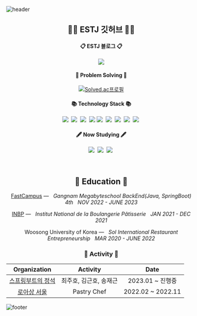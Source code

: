 ![header](https://capsule-render.vercel.app/api?type=slice&color=30A9DE&height=60&section=header)

<div align=center>
 <h2 align="center">👨‍💻 ESTJ 깃허브 👨‍💻</h2>
 <p align="center">
  
  <h4 align="center">📋 ESTJ 블로그 📋</h4> 
  <a href="https://velog.io/@jaegeunsong_1997">
   <img src="https://img.shields.io/badge/Tech blog-white?style=for-the-badge&logo=Velog&logoColor=black" />
  </a>
 </p>

 <h4 align="center">🎲 Problem Solving 🎲</h4> 

[![Solved.ac프로필](http://mazassumnida.wtf/api/mini/generate_badge?boj=jijus0807)](https://solved.ac/jijus0807) 

 
<h4 align="center">📚 Technology Stack 📚</h4> 
 <p align="center">
  <img src="https://img.shields.io/badge/-JAVA-orange"/>&nbsp
  <img src="https://img.shields.io/badge/-Spring-yellow"/>&nbsp
  <img src="https://img.shields.io/badge/-SpringBoot-navy"/>&nbsp
  <img src="https://img.shields.io/badge/-JPA-blue"/>
  <img src="https://img.shields.io/badge/-Python-yellow"/>&nbsp
  <img src="https://img.shields.io/badge/-AWS-black"/>&nbsp
  <img src="https://img.shields.io/badge/-RestDoc-navy"/>&nbsp
  <img src="https://img.shields.io/badge/-MySQL-blue"/>&nbsp
  <img src="https://img.shields.io/badge/-Sentry-gray"/>&nbsp
 </p>

<h4 align="center">🖋️ Now Studying 🖋️</h4> 
 <p align="center">
  <img src="https://img.shields.io/badge/-MSA-yellow"/>&nbsp
  <img src="https://img.shields.io/badge/-SpringBoot-navy"/>&nbsp
  <img src="https://img.shields.io/badge/-Computer Science-whilte"/>&nbsp
 </p>



</div>

<div align="center">
 <br>
  <h2 align="center">🏫 Education 🏫</h2>
  <p align="center">
 
  [FastCampus](https://fastcampus.co.kr/b2g_MegabyteSchool_backend) — &nbsp; <em> Gangnam Megabyteschool BackEnd(Java, SpringBoot) 4th &nbsp;   NOV  2022 - JUNE  2023</em>
  
  [INBP](https://inbp.wsi.ac.kr:446/main/index.jsp) — &nbsp; <em> Institut National de la Boulangerie Pâtisserie &nbsp;   JAN  2021 - DEC  2021</em>

  Woosong University of Korea —  &nbsp; <em>Sol International Restaurant Entrepreneurship &nbsp;   MAR  2020 - JUNE 2022</em>

  </p>   

<h3 align="center"> 🧩 Activity 🧩</h3>

|Organization|Activity|Date|
|:---:|:---:|:---:|
|[스프링부트의 정석](https://velog.io/@jaegeunsong_1997/series/%EC%8A%A4%ED%94%84%EB%A7%81%EB%B6%80%ED%8A%B8%EC%9D%98-%EC%A0%95%EC%84%9D)|최주호, 김근호, 송재근|2023.01 ~ 진행중|
|[로아상 서울](https://www.instagram.com/roissant_official/)|Pastry Chef|2022.02 ~ 2022.11|
 
</div>

<!--
**vividswan/vividswan** is a ✨ _special_ ✨ repository because its `README.md` (this file) appears on your GitHub profile.

Here are some ideas to get you started:

- 🔭 I’m currently working on …
- 🌱 I’m currently learning …
- 👯 I’m looking to collaborate on …
- 🤔 I’m looking for help with …
- 💬 Ask me about …
- 📫 How to reach me: …
- 😄 Pronouns: …
- ⚡ Fun fact: …
-->

![footer](https://capsule-render.vercel.app/api?type=slice&color=EFDC05&height=40&section=footer)
